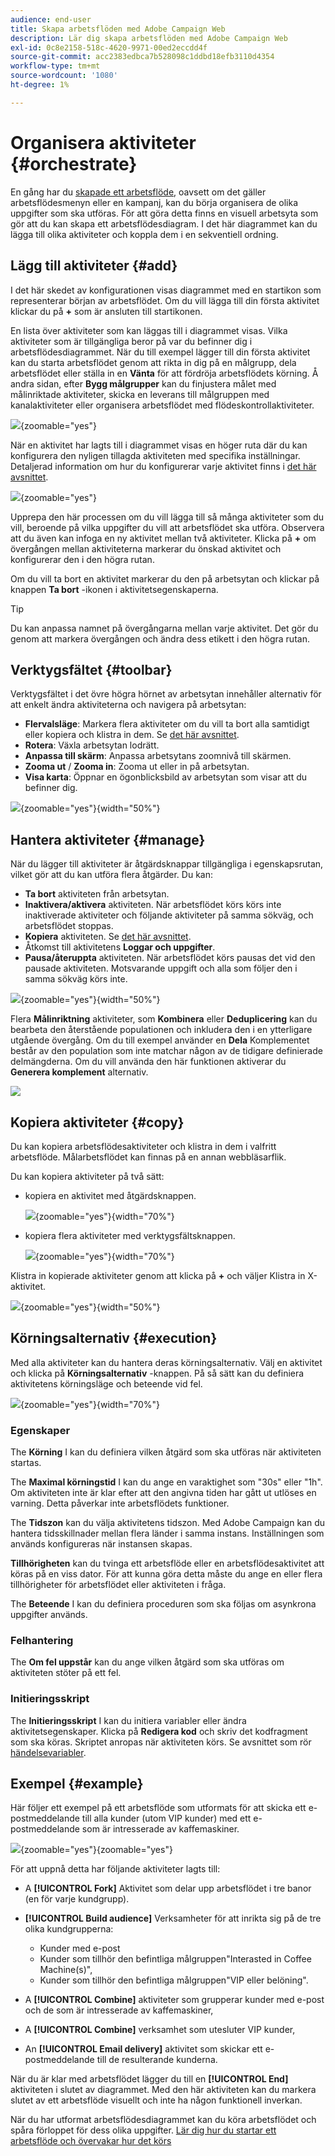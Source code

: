 ```yaml
---
audience: end-user
title: Skapa arbetsflöden med Adobe Campaign Web
description: Lär dig skapa arbetsflöden med Adobe Campaign Web
exl-id: 0c8e2158-518c-4620-9971-00ed2eccdd4f
source-git-commit: acc2383edbca7b528098c1ddbd18efb3110d4354
workflow-type: tm+mt
source-wordcount: '1080'
ht-degree: 1%

---
```


# Organisera aktiviteter {#orchestrate}

En gång har du [skapade ett arbetsflöde](create-workflow.md), oavsett om det gäller arbetsflödesmenyn eller en kampanj, kan du börja organisera de olika uppgifter som ska utföras. För att göra detta finns en visuell arbetsyta som gör att du kan skapa ett arbetsflödesdiagram. I det här diagrammet kan du lägga till olika aktiviteter och koppla dem i en sekventiell ordning.

## Lägg till aktiviteter {#add}

I det här skedet av konfigurationen visas diagrammet med en startikon som representerar början av arbetsflödet. Om du vill lägga till din första aktivitet klickar du på **+** som är ansluten till startikonen.

En lista över aktiviteter som kan läggas till i diagrammet visas. Vilka aktiviteter som är tillgängliga beror på var du befinner dig i arbetsflödesdiagrammet. När du till exempel lägger till din första aktivitet kan du starta arbetsflödet genom att rikta in dig på en målgrupp, dela arbetsflödet eller ställa in en **Vänta** för att fördröja arbetsflödets körning. Å andra sidan, efter **Bygg målgrupper** kan du finjustera målet med målinriktade aktiviteter, skicka en leverans till målgruppen med kanalaktiviteter eller organisera arbetsflödet med flödeskontrollaktiviteter.

![](assets/workflow-start.png){zoomable=&quot;yes&quot;}

När en aktivitet har lagts till i diagrammet visas en höger ruta där du kan konfigurera den nyligen tillagda aktiviteten med specifika inställningar. Detaljerad information om hur du konfigurerar varje aktivitet finns i [det här avsnittet](activities/about-activities.md).

![](assets/workflow-configure-activities.png){zoomable=&quot;yes&quot;}

Upprepa den här processen om du vill lägga till så många aktiviteter som du vill, beroende på vilka uppgifter du vill att arbetsflödet ska utföra. Observera att du även kan infoga en ny aktivitet mellan två aktiviteter. Klicka på **+** om övergången mellan aktiviteterna markerar du önskad aktivitet och konfigurerar den i den högra rutan.

Om du vill ta bort en aktivitet markerar du den på arbetsytan och klickar på knappen **Ta bort** -ikonen i aktivitetsegenskaperna.

>[!TIP]
>
>Du kan anpassa namnet på övergångarna mellan varje aktivitet. Det gör du genom att markera övergången och ändra dess etikett i den högra rutan.

## Verktygsfältet {#toolbar}

Verktygsfältet i det övre högra hörnet av arbetsytan innehåller alternativ för att enkelt ändra aktiviteterna och navigera på arbetsytan:

* **Flervalsläge**: Markera flera aktiviteter om du vill ta bort alla samtidigt eller kopiera och klistra in dem. Se [det här avsnittet](#copy).
* **Rotera**: Växla arbetsytan lodrätt.
* **Anpassa till skärm**: Anpassa arbetsytans zoomnivå till skärmen.
* **Zooma ut** / **Zooma in**: Zooma ut eller in på arbetsytan.
* **Visa karta**: Öppnar en ögonblicksbild av arbetsytan som visar att du befinner dig.

![](assets/workflow-toolbar.png){zoomable=&quot;yes&quot;}{width="50%"}

## Hantera aktiviteter {#manage}

När du lägger till aktiviteter är åtgärdsknappar tillgängliga i egenskapsrutan, vilket gör att du kan utföra flera åtgärder. Du kan:

* **Ta bort** aktiviteten från arbetsytan.
* **Inaktivera/aktivera** aktiviteten. När arbetsflödet körs körs inte inaktiverade aktiviteter och följande aktiviteter på samma sökväg, och arbetsflödet stoppas.
* **Kopiera** aktiviteten. Se [det här avsnittet](#copy).
* Åtkomst till aktivitetens **Loggar och uppgifter**.
* **Pausa/återuppta** aktiviteten. När arbetsflödet körs pausas det vid den pausade aktiviteten. Motsvarande uppgift och alla som följer den i samma sökväg körs inte.

![](assets/activity-action.png){zoomable=&quot;yes&quot;}{width="50%"}

Flera **Målinriktning** aktiviteter, som **Kombinera** eller **Deduplicering** kan du bearbeta den återstående populationen och inkludera den i en ytterligare utgående övergång. Om du till exempel använder en **Dela** Komplementet består av den population som inte matchar någon av de tidigare definierade delmängderna. Om du vill använda den här funktionen aktiverar du **Generera komplement** alternativ.

![](assets/workflow-split-complement.png)

## Kopiera aktiviteter {#copy}

Du kan kopiera arbetsflödesaktiviteter och klistra in dem i valfritt arbetsflöde. Målarbetsflödet kan finnas på en annan webbläsarflik.

Du kan kopiera aktiviteter på två sätt:

* kopiera en aktivitet med åtgärdsknappen.

  ![](assets/workflow-copy.png){zoomable=&quot;yes&quot;}{width="70%"}

* kopiera flera aktiviteter med verktygsfältsknappen.

  ![](assets/workflow-copy-2.png){zoomable=&quot;yes&quot;}{width="70%"}

Klistra in kopierade aktiviteter genom att klicka på **+** och väljer Klistra in X-aktivitet.

![](assets/workflow-copy-3.png){zoomable=&quot;yes&quot;}{width="50%"}

## Körningsalternativ {#execution}

Med alla aktiviteter kan du hantera deras körningsalternativ. Välj en aktivitet och klicka på **Körningsalternativ** -knappen. På så sätt kan du definiera aktivitetens körningsläge och beteende vid fel.

![](assets/workflow-execution-options.png){zoomable=&quot;yes&quot;}{width="70%"}

### Egenskaper

The **Körning** I kan du definiera vilken åtgärd som ska utföras när aktiviteten startas.

The **Maximal körningstid** I kan du ange en varaktighet som &quot;30s&quot; eller &quot;1h&quot;. Om aktiviteten inte är klar efter att den angivna tiden har gått ut utlöses en varning. Detta påverkar inte arbetsflödets funktioner.

The **Tidszon** kan du välja aktivitetens tidszon. Med Adobe Campaign kan du hantera tidsskillnader mellan flera länder i samma instans. Inställningen som används konfigureras när instansen skapas.

**Tillhörigheten** kan du tvinga ett arbetsflöde eller en arbetsflödesaktivitet att köras på en viss dator. För att kunna göra detta måste du ange en eller flera tillhörigheter för arbetsflödet eller aktiviteten i fråga.

The **Beteende** I kan du definiera proceduren som ska följas om asynkrona uppgifter används.

### Felhantering

The **Om fel uppstår** kan du ange vilken åtgärd som ska utföras om aktiviteten stöter på ett fel.

### Initieringsskript

The **Initieringsskript** I kan du initiera variabler eller ändra aktivitetsegenskaper. Klicka på **Redigera kod** och skriv det kodfragment som ska köras. Skriptet anropas när aktiviteten körs. Se avsnittet som rör [händelsevariabler](../workflows/event-variables.md).

## Exempel {#example}

Här följer ett exempel på ett arbetsflöde som utformats för att skicka ett e-postmeddelande till alla kunder (utom VIP kunder) med ett e-postmeddelande som är intresserade av kaffemaskiner.

![](assets/workflow-example.png){zoomable=&quot;yes&quot;}{zoomable=&quot;yes&quot;}

För att uppnå detta har följande aktiviteter lagts till:

* A **[!UICONTROL Fork]** Aktivitet som delar upp arbetsflödet i tre banor (en för varje kundgrupp).
* **[!UICONTROL Build audience]** Verksamheter för att inrikta sig på de tre olika kundgrupperna:

   * Kunder med e-post
   * Kunder som tillhör den befintliga målgruppen&quot;Interasted in Coffee Machine(s)&quot;,
   * Kunder som tillhör den befintliga målgruppen&quot;VIP eller belöning&quot;.

* A **[!UICONTROL Combine]** aktiviteter som grupperar kunder med e-post och de som är intresserade av kaffemaskiner,
* A **[!UICONTROL Combine]** verksamhet som utesluter VIP kunder,
* An **[!UICONTROL Email delivery]** aktivitet som skickar ett e-postmeddelande till de resulterande kunderna.

När du är klar med arbetsflödet lägger du till en **[!UICONTROL End]** aktiviteten i slutet av diagrammet. Med den här aktiviteten kan du markera slutet av ett arbetsflöde visuellt och inte ha någon funktionell inverkan.

När du har utformat arbetsflödesdiagrammet kan du köra arbetsflödet och spåra förloppet för dess olika uppgifter. [Lär dig hur du startar ett arbetsflöde och övervakar hur det körs](start-monitor-workflows.md)
